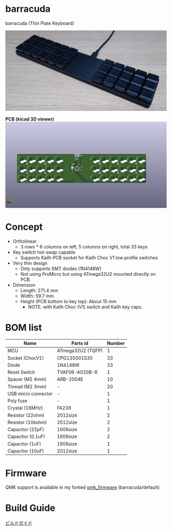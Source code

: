 # barracuda
barracuda (Thin Plate Keyboard)

![barracuda pic](doc/res/barracuda_2.jpg)

**PCB (kicad 3D viewer)**
![barracuda pcb](doc/res/barracuda_pcb.png)

# Concept

* Ortholinear
  * 3 rows \* 6 columns on left, 5 columns on right, total 33 keys
* Key switch hot-swap capable
  * Supports Kailh PCB socket for Kailh Choc V1 low profile switches
* Very thin design
  * Only supports SMT diodes (1N4148W)
  * Not using ProMicro but using ATmega32U2 mounted directly on PCB.
* Dimension
  * Length: 271.4 mm
  * Width: 59.7 mm
  * Height (PCB bottom to key top): About 15 mm
    * NOTE: with Kailh Choc (V1) switch and Kailh key caps.


# BOM list


| Name                | Parts id          | Number |
| ------------------- | ----------------- | ------ |
| MCU                 | ATmega32U2 (TQFP) | 1      |
| Socket (ChocV1)     | CPG135001S30      | 33     |
| Diode               | 1N4148W           | 33     |
| Reset Switch        | TVAF06-A020B-R    | 1      |
| Spacer (M2 4mm)     | ARB-2004E         | 10     |
| Thread (M2 3mm)     | -                 | 20     |
| USB micro connector | -                 | 1      |
| Poly fuse           | -                 | 1      |
| Crystal (16MHz)     | FA238             | 1      |
| Resistor (22ohm)    | 2012size          | 2      |
| Resistor (10kohm)   | 2012size          | 2      |
| Capacitor (22pF)    | 1608size          | 2      |
| Capacitor (0.1uF)   | 1608size          | 2      |
| Capacitor (1uF)     | 1608size          | 1      |
| Capacitor (10uF)    | 2012size          | 1      |


# Firmware

QMK support is available in my forked [qmk_firmware](https://github.com/knaruo/qmk_firmware) (barracuda/default)


# Build Guide

[ビルドガイド](doc/build_guide_ja.md)